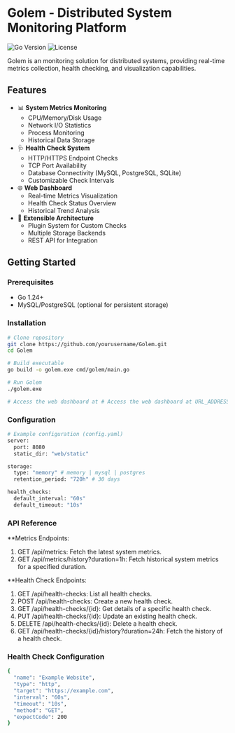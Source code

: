 # Golem - Distributed System Monitoring Platform

![Go Version](https://img.shields.io/badge/go-1.24%2B-blue)
![License](https://img.shields.io/badge/license-MIT-green)

Golem is an monitoring solution for distributed systems, providing real-time metrics collection, health checking, and visualization capabilities.

## Features

- 📊 **System Metrics Monitoring**
  - CPU/Memory/Disk Usage
  - Network I/O Statistics
  - Process Monitoring
  - Historical Data Storage
- 🩺 **Health Check System**
  - HTTP/HTTPS Endpoint Checks
  - TCP Port Availability
  - Database Connectivity (MySQL, PostgreSQL, SQLite)
  - Customizable Check Intervals
- 🌐 **Web Dashboard**
  - Real-time Metrics Visualization
  - Health Check Status Overview
  - Historical Trend Analysis
- 🔌 **Extensible Architecture**
  - Plugin System for Custom Checks
  - Multiple Storage Backends
  - REST API for Integration

## Getting Started

### Prerequisites

- Go 1.24+
- MySQL/PostgreSQL (optional for persistent storage)

### Installation

```bash
# Clone repository
git clone https://github.com/yourusername/Golem.git
cd Golem

# Build executable
go build -o golem.exe cmd/golem/main.go

# Run Golem
./golem.exe

# Access the web dashboard at # Access the web dashboard at URL_ADDRESS:8080
```

### Configuration
```bash
# Example configuration (config.yaml)
server:
  port: 8080
  static_dir: "web/static"

storage:
  type: "memory" # memory | mysql | postgres
  retention_period: "720h" # 30 days

health_checks:
  default_interval: "60s"
  default_timeout: "10s"
  ```
### API Reference
**Metrics Endpoints:
1. GET /api/metrics: Fetch the latest system metrics.
2. GET /api/metrics/history?duration=1h: Fetch historical system metrics for a specified duration.

**Health Check Endpoints:
1. GET /api/health-checks: List all health checks.
2. POST /api/health-checks: Create a new health check.
3. GET /api/health-checks/{id}: Get details of a specific health check.
4. PUT /api/health-checks/{id}: Update an existing health check.
5. DELETE /api/health-checks/{id}: Delete a health check.
6. GET /api/health-checks/{id}/history?duration=24h: Fetch the history of a health check.

### Health Check Configuration
```bash
{
  "name": "Example Website",
  "type": "http",
  "target": "https://example.com",
  "interval": "60s",
  "timeout": "10s",
  "method": "GET",
  "expectCode": 200
}
```
